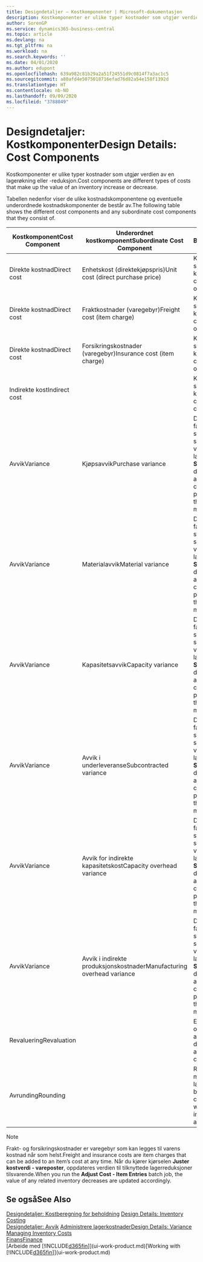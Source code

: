 ```yaml
---
title: Designdetaljer – Kostkomponenter | Microsoft-dokumentasjon
description: Kostkomponenter er ulike typer kostnader som utgjør verdien av en lagerøkning eller -reduksjon.
author: SorenGP
ms.service: dynamics365-business-central
ms.topic: article
ms.devlang: na
ms.tgt_pltfrm: na
ms.workload: na
ms.search.keywords: ''
ms.date: 04/01/2020
ms.author: edupont
ms.openlocfilehash: 639a982c81b29a2a51f24551d9c0814f7a3ac1c5
ms.sourcegitcommit: a80afd4e5075018716efad76d82a54e158f1392d
ms.translationtype: HT
ms.contentlocale: nb-NO
ms.lasthandoff: 09/09/2020
ms.locfileid: "3788049"
---
```

# <a name="design-details-cost-components"></a><span data-ttu-id="bd901-103">Designdetaljer: Kostkomponenter</span><span class="sxs-lookup"><span data-stu-id="bd901-103">Design Details: Cost Components</span></span>
<span data-ttu-id="bd901-104">Kostkomponenter er ulike typer kostnader som utgjør verdien av en lagerøkning eller -reduksjon.</span><span class="sxs-lookup"><span data-stu-id="bd901-104">Cost components are different types of costs that make up the value of an inventory increase or decrease.</span></span>  

 <span data-ttu-id="bd901-105">Tabellen nedenfor viser de ulike kostnadskomponentene og eventuelle underordnede kostnadskomponenter de består av.</span><span class="sxs-lookup"><span data-stu-id="bd901-105">The following table shows the different cost components and any subordinate cost components that they consist of.</span></span>  

|<span data-ttu-id="bd901-106">Kostkomponent</span><span class="sxs-lookup"><span data-stu-id="bd901-106">Cost Component</span></span>|<span data-ttu-id="bd901-107">Underordnet kostkomponent</span><span class="sxs-lookup"><span data-stu-id="bd901-107">Subordinate Cost Component</span></span>|<span data-ttu-id="bd901-108">Beskrivelse</span><span class="sxs-lookup"><span data-stu-id="bd901-108">Description</span></span>|  
|--------------------|--------------------------------|---------------------------------------|  
|<span data-ttu-id="bd901-109">Direkte kostnad</span><span class="sxs-lookup"><span data-stu-id="bd901-109">Direct cost</span></span>|<span data-ttu-id="bd901-110">Enhetskost (direktekjøpspris)</span><span class="sxs-lookup"><span data-stu-id="bd901-110">Unit cost (direct purchase price)</span></span>|<span data-ttu-id="bd901-111">Kostnader som kan spores til et kostobjekt.</span><span class="sxs-lookup"><span data-stu-id="bd901-111">Cost that can be traced to a cost object.</span></span>|  
|<span data-ttu-id="bd901-112">Direkte kostnad</span><span class="sxs-lookup"><span data-stu-id="bd901-112">Direct cost</span></span>|<span data-ttu-id="bd901-113">Fraktkostnader (varegebyr)</span><span class="sxs-lookup"><span data-stu-id="bd901-113">Freight cost (item charge)</span></span>|<span data-ttu-id="bd901-114">Kostnader som kan spores til et kostobjekt.</span><span class="sxs-lookup"><span data-stu-id="bd901-114">Cost that can be traced to a cost object.</span></span>|  
|<span data-ttu-id="bd901-115">Direkte kostnad</span><span class="sxs-lookup"><span data-stu-id="bd901-115">Direct cost</span></span>|<span data-ttu-id="bd901-116">Forsikringskostnader (varegebyr)</span><span class="sxs-lookup"><span data-stu-id="bd901-116">Insurance cost (item charge)</span></span>|<span data-ttu-id="bd901-117">Kostnader som kan spores til et kostobjekt.</span><span class="sxs-lookup"><span data-stu-id="bd901-117">Cost that can be traced to a cost object.</span></span>|  
|<span data-ttu-id="bd901-118">Indirekte kost</span><span class="sxs-lookup"><span data-stu-id="bd901-118">Indirect cost</span></span>||<span data-ttu-id="bd901-119">Kostnad som ikke kan spores til et kostobjekt.</span><span class="sxs-lookup"><span data-stu-id="bd901-119">Cost that cannot be traced to a cost object.</span></span>|  
|<span data-ttu-id="bd901-120">Avvik</span><span class="sxs-lookup"><span data-stu-id="bd901-120">Variance</span></span>|<span data-ttu-id="bd901-121">Kjøpsavvik</span><span class="sxs-lookup"><span data-stu-id="bd901-121">Purchase variance</span></span>|<span data-ttu-id="bd901-122">Differansen mellom faktiske kostnader og standardkostnader, som bare bokføres for varer som bruker lagermetoden **Standard**.</span><span class="sxs-lookup"><span data-stu-id="bd901-122">The difference between actual and standard costs, which is only posted for items using the **Standard** costing method.</span></span>|  
|<span data-ttu-id="bd901-123">Avvik</span><span class="sxs-lookup"><span data-stu-id="bd901-123">Variance</span></span>|<span data-ttu-id="bd901-124">Materialavvik</span><span class="sxs-lookup"><span data-stu-id="bd901-124">Material variance</span></span>|<span data-ttu-id="bd901-125">Differansen mellom faktiske kostnader og standardkostnader, som bare bokføres for varer som bruker lagermetoden **Standard**.</span><span class="sxs-lookup"><span data-stu-id="bd901-125">The difference between actual and standard costs, which is only posted for items using the **Standard** costing method.</span></span>|  
|<span data-ttu-id="bd901-126">Avvik</span><span class="sxs-lookup"><span data-stu-id="bd901-126">Variance</span></span>|<span data-ttu-id="bd901-127">Kapasitetsavvik</span><span class="sxs-lookup"><span data-stu-id="bd901-127">Capacity variance</span></span>|<span data-ttu-id="bd901-128">Differansen mellom faktiske kostnader og standardkostnader, som bare bokføres for varer som bruker lagermetoden **Standard**.</span><span class="sxs-lookup"><span data-stu-id="bd901-128">The difference between actual and standard costs, which is only posted for items using the **Standard** costing method.</span></span>|  
|<span data-ttu-id="bd901-129">Avvik</span><span class="sxs-lookup"><span data-stu-id="bd901-129">Variance</span></span>|<span data-ttu-id="bd901-130">Avvik i underleveranse</span><span class="sxs-lookup"><span data-stu-id="bd901-130">Subcontracted variance</span></span>|<span data-ttu-id="bd901-131">Differansen mellom faktiske kostnader og standardkostnader, som bare bokføres for varer som bruker lagermetoden **Standard**.</span><span class="sxs-lookup"><span data-stu-id="bd901-131">The difference between actual and standard costs, which is only posted for items using the **Standard** costing method.</span></span>|  
|<span data-ttu-id="bd901-132">Avvik</span><span class="sxs-lookup"><span data-stu-id="bd901-132">Variance</span></span>|<span data-ttu-id="bd901-133">Avvik for indirekte kapasitetskost</span><span class="sxs-lookup"><span data-stu-id="bd901-133">Capacity overhead variance</span></span>|<span data-ttu-id="bd901-134">Differansen mellom faktiske kostnader og standardkostnader, som bare bokføres for varer som bruker lagermetoden **Standard**.</span><span class="sxs-lookup"><span data-stu-id="bd901-134">The difference between actual and standard costs, which is only posted for items using the **Standard** costing method.</span></span>|  
|<span data-ttu-id="bd901-135">Avvik</span><span class="sxs-lookup"><span data-stu-id="bd901-135">Variance</span></span>|<span data-ttu-id="bd901-136">Avvik i indirekte produksjonskostnader</span><span class="sxs-lookup"><span data-stu-id="bd901-136">Manufacturing overhead variance</span></span>|<span data-ttu-id="bd901-137">Differansen mellom faktiske kostnader og standardkostnader, som bare bokføres for varer som bruker lagermetoden **Standard**.</span><span class="sxs-lookup"><span data-stu-id="bd901-137">The difference between actual and standard costs, which is only posted for items using the **Standard** costing method.</span></span>|  
|<span data-ttu-id="bd901-138">Revaluering</span><span class="sxs-lookup"><span data-stu-id="bd901-138">Revaluation</span></span>||<span data-ttu-id="bd901-139">En nedskrivning eller oppskrivning av den aktuelle lagerverdien.</span><span class="sxs-lookup"><span data-stu-id="bd901-139">A depreciation or appreciation of the current inventory value.</span></span>|  
|<span data-ttu-id="bd901-140">Avrunding</span><span class="sxs-lookup"><span data-stu-id="bd901-140">Rounding</span></span>||<span data-ttu-id="bd901-141">Rest som skyldes måten verdsetting av lagerreduksjoner beregnes på.</span><span class="sxs-lookup"><span data-stu-id="bd901-141">Residuals caused by the way in which valuation of inventory decreases are calculated.</span></span>|  

> [!NOTE]  
>  <span data-ttu-id="bd901-142">Frakt- og forsikringskostnader er varegebyr som kan legges til varens kostnad når som helst.</span><span class="sxs-lookup"><span data-stu-id="bd901-142">Freight and insurance costs are item charges that can be added to an item’s cost at any time.</span></span> <span data-ttu-id="bd901-143">Når du kjører kjørselen **Juster kostverdi - vareposter**, oppdateres verdien til tilknyttede lagerreduksjoner tilsvarende.</span><span class="sxs-lookup"><span data-stu-id="bd901-143">When you run the **Adjust Cost - Item Entries** batch job, the value of any related inventory decreases are updated accordingly.</span></span>  

## <a name="see-also"></a><span data-ttu-id="bd901-144">Se også</span><span class="sxs-lookup"><span data-stu-id="bd901-144">See Also</span></span>  
 <span data-ttu-id="bd901-145">[Designdetaljer: Kostberegning for beholdning](design-details-inventory-costing.md) </span><span class="sxs-lookup"><span data-stu-id="bd901-145">[Design Details: Inventory Costing](design-details-inventory-costing.md) </span></span>  
 <span data-ttu-id="bd901-146">[Designdetaljer: Avvik](design-details-variance.md) [Administrere lagerkostnader](finance-manage-inventory-costs.md)</span><span class="sxs-lookup"><span data-stu-id="bd901-146">[Design Details: Variance](design-details-variance.md) [Managing Inventory Costs](finance-manage-inventory-costs.md)</span></span>  
 [<span data-ttu-id="bd901-147">Finans</span><span class="sxs-lookup"><span data-stu-id="bd901-147">Finance</span></span>](finance.md)  
 <span data-ttu-id="bd901-148">[Arbeide med [!INCLUDE[d365fin](includes/d365fin_md.md)]](ui-work-product.md)</span><span class="sxs-lookup"><span data-stu-id="bd901-148">[Working with [!INCLUDE[d365fin](includes/d365fin_md.md)]](ui-work-product.md)</span></span>  
